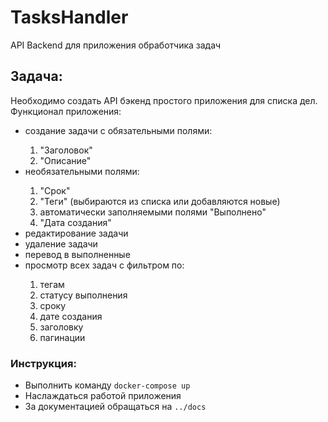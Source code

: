 # TasksHandler
API Backend для приложения обработчика задач

<h2>Задача:</h2>
<div>
Необходимо создать API бэкенд простого приложения для списка дел.
</div>
<div>
Функционал приложения:
</div>
<ul>
    <li>создание задачи с обязательными полями:</li>
            <ol>
                <li>"Заголовок"</li>
                <li>"Описание"</li>
            </ol>
         <li>необязательными полями:</li>
            <ol>
                <li>"Срок"</li>
                <li>"Теги" (выбираются из списка или добавляются новые)</li>
                <li>автоматически заполняемыми полями "Выполнено"</li>
                <li>"Дата создания"</li>
            </ol>
    <li>редактирование задачи</li>
    <li>удаление задачи</li>
    <li>перевод в выполненные</li>
    <li>просмотр всех задач с фильтром по:</li>
            <ol>
                <li>тегам</li>
                <li>статусу выполнения</li>
                <li>сроку</li>
                <li>дате создания</li>
                <li>заголовку</li>
                <li>пагинации</li>
            </ol>
</ul>
<h3>Инструкция:</h3>
<ul>
    <li>Выполнить команду <code>docker-compose up</code></li>
    <li>Наслаждаться работой приложения</li>
    <li>За документацией обращаться на <code>../docs</code></li>
</ul>
